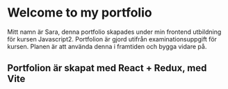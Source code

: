 # Welcome to my portfolio

Mitt namn är Sara, denna portfolio skapades under min frontend utbildning för kursen Javascript2. Portfolion är gjord utifrån examinationsuppgift 
för kursen. Planen är att använda denna i framtiden och bygga vidare på. 

## Portfolion är skapat med React + Redux, med Vite 